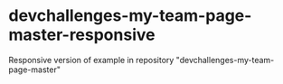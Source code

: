 # devchallenges-my-team-page-master-responsive
Responsive version of example in repository "devchallenges-my-team-page-master"

